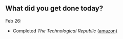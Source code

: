 What did you get done today?
-

Feb 26:

- Completed _The Technological Republic_ [(amazon)](https://a.co/d/iO7ClYH)
